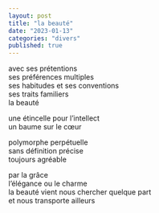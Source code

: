```yaml
---
layout: post
title: "la beauté"
date: "2023-01-13"
categories: "divers"
published: true
---
```


avec ses prétentions  
ses préférences multiples  
ses habitudes et ses conventions  
ses traits familiers  
la beauté  

une étincelle pour l’intellect  
un baume sur le cœur  

polymorphe perpétuelle  
sans définition précise  
toujours agréable  

par la grâce  
l’élégance ou le charme  
la beauté vient nous chercher quelque part  
et nous transporte ailleurs  
